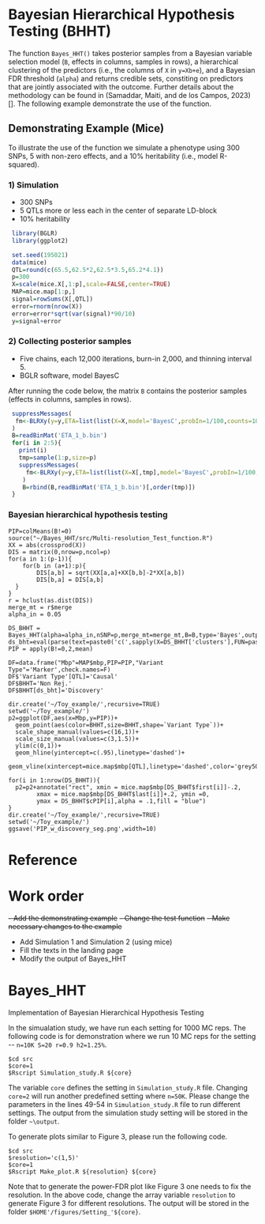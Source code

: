 # Bayesian Hierarchical Hypothesis Testing (BHHT)


The function `Bayes_HHT()` takes posterior samples from a Bayesian variable selection model (`B`, effects in columns, samples in rows), a hierarchical clustering of the predictors (i.e., the columns of `X` in `y=Xb+e`), and a Bayesian FDR threshold (`alpha`) and returns credible sets, constiting on predictors that are jointly associated with the outcome. Further details about the methodology can be found in (Samaddar, Maiti, and de los Campos, 2023)[]. The following example demonstrate the use of the function.



## Demonstrating Example (Mice)

To illustrate the use of the function we simulate a phenotype using 300 SNPs, 5 with non-zero effects, and a 10% heritability (i.e., model R-squared).

### 1) Simulation
  - 300 SNPs
  - 5 QTLs more or less each in the center of separate LD-block
  - 10% heritability

```r
 library(BGLR)
 library(ggplot2)

 set.seed(195021)
 data(mice)
 QTL=round(c(65.5,62.5*2,62.5*3.5,65.2*4.1))
 p=300
 X=scale(mice.X[,1:p],scale=FALSE,center=TRUE)
 MAP=mice.map[1:p,]
 signal=rowSums(X[,QTL])
 error=rnorm(nrow(X))
 error=error*sqrt(var(signal)*90/10)
 y=signal+error
```
### 2) Collecting posterior samples
  - Five chains, each 12,000 iterations, burn-in 2,000, and thinning interval 5.
  - BGLR software, model BayesC

After running the code below, the matrix `B` contains the posterior samples (effects in columns, samples in rows).

```r
 suppressMessages(
  fm<-BLRXy(y=y,ETA=list(list(X=X,model='BayesC',probIn=1/100,counts=1000,saveEffects=TRUE)),nIter=12000,burnIn=2000,verbose=FALSE)
 )
 B=readBinMat('ETA_1_b.bin')
 for(i in 2:5){
   print(i)
   tmp=sample(1:p,size=p)
   suppressMessages(
     fm<-BLRXy(y=y,ETA=list(list(X=X[,tmp],model='BayesC',probIn=1/100,counts=1000,saveEffects=TRUE)),nIter=12000,burnIn=2000,verbose=FALSE)
    )
    B=rbind(B,readBinMat('ETA_1_b.bin')[,order(tmp)])
 }
```
### Bayesian hierarchical hypothesis testing

```applescript
PIP=colMeans(B!=0)
source("~/Bayes_HHT/src/Multi-resolution_Test_function.R")
XX = abs(crossprod(X))
DIS = matrix(0,nrow=p,ncol=p)
for(a in 1:(p-1)){
	for(b in (a+1):p){
		DIS[a,b] = sqrt(XX[a,a]+XX[b,b]-2*XX[a,b])
		DIS[b,a] = DIS[a,b]	
  }
} 
r = hclust(as.dist(DIS))
merge_mt = r$merge
alpha_in = 0.05

DS_BHHT = Bayes_HHT(alpha=alpha_in,nSNP=p,merge_mt=merge_mt,B=B,type='Bayes',output_type='table')
ds_bht=eval(parse(text=paste0('c(',sapply(X=DS_BHHT['clusters'],FUN=paste,collapse=','),')')))
PIP = apply(B!=0,2,mean)

DF=data.frame("Mbp"=MAP$mbp,PIP=PIP,"Variant Type"='Marker',check.names=F)
DF$'Variant Type'[QTL]='Causal'
DF$BHHT='Non Rej.'
DF$BHHT[ds_bht]='Discovery'

dir.create('~/Toy_example/',recursive=TRUE)
setwd('~/Toy_example/')
p2=ggplot(DF,aes(x=Mbp,y=PIP))+
  geom_point(aes(color=BHHT,size=BHHT,shape=`Variant Type`))+
  scale_shape_manual(values=c(16,1))+
  scale_size_manual(values=c(3,1.5))+
  ylim(c(0,1))+
  geom_hline(yintercept=c(.95),linetype='dashed')+
  geom_vline(xintercept=mice.map$mbp[QTL],linetype='dashed',color='grey50')

for(i in 1:nrow(DS_BHHT)){
  p2=p2+annotate("rect", xmin = mice.map$mbp[DS_BHHT$first[i]]-.2, 
		xmax = mice.map$mbp[DS_BHHT$last[i]]+.2, ymin =0, 
		ymax = DS_BHHT$cPIP[i],alpha = .1,fill = "blue")
}
dir.create('~/Toy_example/',recursive=TRUE)
setwd('~/Toy_example/')
ggsave('PIP_w_discovery_seg.png',width=10)
```

# Reference

# Work order

~~- Add the demonstrating example~~
~~- Change the test function~~
~~- Make necessary changes to the example~~
- Add Simulation 1 and Simulation 2 (using mice)
- Fill the texts in the landing page
- Modify the output of Bayes_HHT
   
# Bayes_HHT
Implementation of Bayesian Hierarchical Hypothesis Testing 

In the simualation study, we have run each setting for 1000 MC reps. The following code is for demonstration where we run 10 MC reps for the setting -- ```n=10K S=20 r=0.9 h2=1.25%```.
```
$cd src
$core=1
$Rscript Simulation_study.R ${core}
```
The variable ```core``` defines the setting in ```Simulation_study.R``` file. Changing ```core=2``` will run another predefined setting where ```n=50K```. Please change the parameters in the lines 49-54 in ```Simulation_study.R``` file to run different settings. The output from the simulation study setting will be stored in the folder ```~\output```. 

To generate plots similar to Figure 3, please run the following code.
```
$cd src
$resolution='c(1,5)'
$core=1
$Rscript Make_plot.R ${resolution} ${core}
```
Note that to generate the power-FDR plot like Figure 3 one needs to fix the resolution. In the above code, change the array variable ```resolution``` to generate Figure 3 for different resolutions. The output will be stored in the folder ```$HOME'/figures/Setting_'${core}```.
